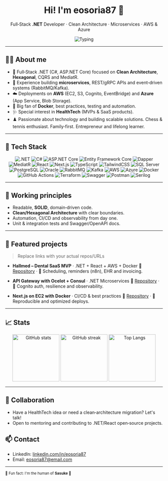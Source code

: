 <!-- Profile README -->

<h1 align="center">Hi! I'm <strong>eosoria87</strong> 👋</h1>
<p align="center">Full‑Stack <strong>.NET</strong> Developer · Clean Architecture · Microservices · AWS & Azure</p>

<p align="center">
  <img src="https://readme-typing-svg.demolab.com?font=Fira+Code&size=22&pause=1000&center=true&vCenter=true&width=900&lines=Full%E2%80%91Stack+.NET+(C%23%2FASP.NET+Core)+%E2%80%A2+React%2FNext.js;Clean+Architecture%2C+Hexagonal%2C+CQRS%2FMediatR;Microservices%2C+Messaging%2C+Robust+APIs;DevOps%3A+Docker%2C+CI%2FCD%2C+AWS+and+Azure" alt="Typing"/>
</p>

---

## 🙋‍♂️ About me

* 💼 Full‑Stack .NET (C#, ASP.NET Core) focused on <strong>Clean Architecture</strong>, <strong>Hexagonal</strong>, CQRS and MediatR.
* 🧱 Experience building <strong>microservices</strong>, REST/gRPC APIs and event‑driven systems (RabbitMQ/Kafka).
* ☁️ Deployments on <strong>AWS</strong> (EC2, S3, Cognito, EventBridge) and <strong>Azure</strong> (App Service, Blob Storage).
* 🐳 Big fan of <strong>Docker</strong>, best practices, testing and automation.
* 🩺 Special interest in <strong>HealthTech</strong> (MVPs & SaaS products).
* ♟️ Passionate about technology and building scalable solutions. Chess & tennis enthusiast. Family‑first. Entrepreneur and lifelong learner.

---

## 🧰 Tech Stack

<div align="center">

<!-- Backend -->

<img alt=".NET" src="https://img.shields.io/badge/.NET-512BD4?style=for-the-badge&logo=dotnet&logoColor=white" />
<img alt="C#" src="https://img.shields.io/badge/C%23-239120?style=for-the-badge&logo=csharp&logoColor=white" />
<img alt="ASP.NET Core" src="https://img.shields.io/badge/ASP.NET%20Core-512BD4?style=for-the-badge&logo=dotnet&logoColor=white" />
<img alt="Entity Framework Core" src="https://img.shields.io/badge/EF%20Core-6DB33F?style=for-the-badge&logo=efset&logoColor=white" />
<img alt="Dapper" src="https://img.shields.io/badge/Dapper-2C3E50?style=for-the-badge" />
<img alt="MediatR" src="https://img.shields.io/badge/MediatR-5C2D91?style=for-the-badge" />

<!-- Frontend -->

<img alt="React" src="https://img.shields.io/badge/React-20232A?style=for-the-badge&logo=react&logoColor=61DAFB" />
<img alt="Next.js" src="https://img.shields.io/badge/Next.js-000000?style=for-the-badge&logo=nextdotjs&logoColor=white" />
<img alt="TypeScript" src="https://img.shields.io/badge/TypeScript-3178C6?style=for-the-badge&logo=typescript&logoColor=white" />
<img alt="TailwindCSS" src="https://img.shields.io/badge/TailwindCSS-06B6D4?style=for-the-badge&logo=tailwindcss&logoColor=white" />

<!-- Data -->

<img alt="SQL Server" src="https://img.shields.io/badge/SQL%20Server-CC2927?style=for-the-badge&logo=microsoftsqlserver&logoColor=white" />
<img alt="PostgreSQL" src="https://img.shields.io/badge/PostgreSQL-4169E1?style=for-the-badge&logo=postgresql&logoColor=white" />
<img alt="Oracle" src="https://img.shields.io/badge/Oracle-F80000?style=for-the-badge&logo=oracle&logoColor=white" />

<!-- Messaging / Integration -->

<img alt="RabbitMQ" src="https://img.shields.io/badge/RabbitMQ-FF6600?style=for-the-badge&logo=rabbitmq&logoColor=white" />
<img alt="Kafka" src="https://img.shields.io/badge/Kafka-231F20?style=for-the-badge&logo=apachekafka&logoColor=white" />

<!-- Cloud / DevOps -->

<img alt="AWS" src="https://img.shields.io/badge/AWS-232F3E?style=for-the-badge&logo=amazonaws&logoColor=white" />
<img alt="Azure" src="https://img.shields.io/badge/Azure-0078D4?style=for-the-badge&logo=microsoftazure&logoColor=white" />
<img alt="Docker" src="https://img.shields.io/badge/Docker-2496ED?style=for-the-badge&logo=docker&logoColor=white" />
<img alt="GitHub Actions" src="https://img.shields.io/badge/GitHub%20Actions-2088FF?style=for-the-badge&logo=githubactions&logoColor=white" />
<img alt="Terraform" src="https://img.shields.io/badge/Terraform-7B42BC?style=for-the-badge&logo=terraform&logoColor=white" />

<!-- Tooling -->

<img alt="Swagger" src="https://img.shields.io/badge/Swagger-85EA2D?style=for-the-badge&logo=swagger&logoColor=black" />
<img alt="Postman" src="https://img.shields.io/badge/Postman-FF6C37?style=for-the-badge&logo=postman&logoColor=white" />
<img alt="Serilog" src="https://img.shields.io/badge/Serilog-1C3F5E?style=for-the-badge" />

</div>

---

## 🧭 Working principles

* Readable, <strong>SOLID</strong>, domain‑driven code.
* <strong>Clean/Hexagonal Architecture</strong> with clear boundaries.
* Automation, CI/CD and observability from day one.
* Unit & integration tests and Swagger/OpenAPI docs.

---

## 🚀 Featured projects

> Replace links with your actual repos/URLs

* **Hallmed – Dental SaaS MVP** · .NET + React + AWS + Docker
  📌 <a href="https://github.com/eosoria87/_put-your-repo-here_">Repository</a> · 🎯 Scheduling, reminders (n8n), EHR and invoicing.

* **API Gateway with Ocelot + Consul** · .NET Microservices
  📌 <a href="https://github.com/eosoria87/_put-your-repo-here_">Repository</a> · 🔐 Cognito auth, resilience and observability.

* **Next.js on EC2 with Docker** · CI/CD & best practices
  📌 <a href="https://github.com/eosoria87/_put-your-repo-here_">Repository</a> · 🚢 Reproducible and optimized deploys.

---

## 📈 Stats

<div align="center">

  <img height="150" src="https://github-readme-stats.vercel.app/api?username=eosoria87&show_icons=true&theme=transparent" alt="GitHub stats"/>
  <img height="150" src="https://streak-stats.demolab.com?user=eosoria87&theme=transparent" alt="GitHub streak"/>
  <img height="150" src="https://github-readme-stats.vercel.app/api/top-langs/?username=eosoria87&layout=compact&langs_count=8&hide=html,css&theme=transparent" alt="Top Langs"/>

</div>

---

## 🤝 Collaboration

* Have a HealthTech idea or need a clean‑architecture migration? Let's talk!
* Open to mentoring and contributing to .NET/React open‑source projects.

## 📫 Contact

* LinkedIn: <a href="https://www.linkedin.com/in/your-handle">linkedin.com/in/eosoria87</a>
* Email: <a href="mailto:your@email.com">[eosoria87@email.com](mailto:eosoria87@email.com)</a>

---

<sub>🐾 Fun fact: I'm the human of <strong>Sasuke</strong> 🐶</sub>
